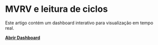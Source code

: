 # MVRV e leitura de ciclos

Este artigo contém um dashboard interativo para visualização em tempo real.

[**Abrir Dashboard**](https://pradowrites.vercel.app/mvrv)  
